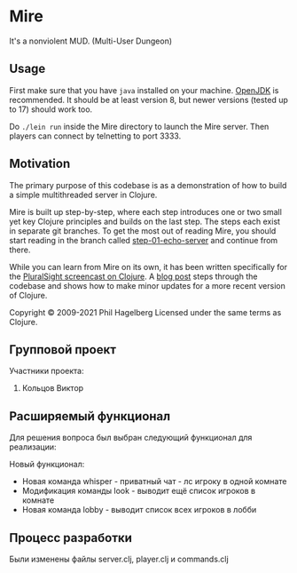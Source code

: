 # Mire

It's a nonviolent MUD. (Multi-User Dungeon)

## Usage

First make sure that you have `java` installed on your
machine. [OpenJDK](https://adoptopenjdk.net) is recommended. It should
be at least version 8, but newer versions (tested up to 17) should work too.

Do `./lein run` inside the Mire directory to launch the Mire
server. Then players can connect by telnetting to port 3333.

## Motivation

The primary purpose of this codebase is as a demonstration of how to
build a simple multithreaded server in Clojure.

Mire is built up step-by-step, where each step introduces one or two
small yet key Clojure principles and builds on the last step. The
steps each exist in separate git branches. To get the most out of
reading Mire, you should start reading in the branch called
[step-01-echo-server](http://github.com/technomancy/mire/tree/01-echo-server)
and continue from there.

While you can learn from Mire on its own, it has been written
specifically for the [PluralSight screencast on
Clojure](https://www.pluralsight.com/courses/functional-programming-clojure).
A [blog post](https://technomancy.us/136) steps through the codebase
and shows how to make minor updates for a more recent version of Clojure.

Copyright © 2009-2021 Phil Hagelberg
Licensed under the same terms as Clojure.

## Групповой проект

Участники проекта:

1. Кольцов Виктор

## Расширяемый функционал

Для решения вопроса был выбран следующий функционал для реализации:

Новый функционал:
- Новая команда whisper - приватный чат - лс игроку в одной комнате
- Модификация команды look - выводит ещё список игроков в комнате
- Новая команда lobby - выводит список всех игроков в лобби

## Процесс разработки

Были изменены файлы server.clj, player.clj и commands.clj
